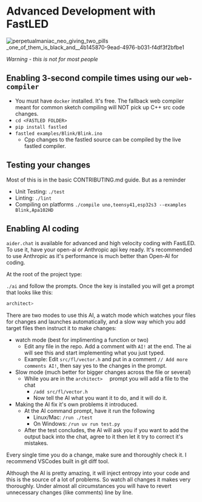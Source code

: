 # Advanced Development with FastLED

![perpetualmaniac_neo_giving_two_pills _one_of_them_is_black_and__4b145870-9ead-4976-b031-f4df3f2bfbe1](https://github.com/user-attachments/assets/9bba6113-688f-469f-8b51-bcb4fea910e5)

*Warning - this is not for most people*

## Enabling 3-second compile times using our `web-compiler`

  * You must have `docker` installed. It's free. The fallback web compiler meant for common sketch compiling will NOT pick up C++ src code changes.
  * `cd <FASTLED FOLDER>`
  * `pip install fastled`
  * `fastled examples/Blink/Blink.ino`
    * Cpp changes to the fastled source can be compiled by the live fastled compiler.
           
## Testing your changes

Most of this is in the basic CONTRIBUTING.md guide. But as a reminder
  * Unit Testing: `./test`
  * Linting: `./lint`
  * Compiling on platforms `./compile uno,teensy41,esp32s3 --examples Blink,Apa102HD`
           
## Enabling AI coding

`aider.chat` is available for advanced and high velocity coding with FastLED. To use it, have your open-ai or Anthropic api key ready. It's recommended to use Anthropic as it's performance is much better than Open-AI for coding.

At the root of the project type:

`./ai` and follow the prompts. Once the key is installed you will get a prompt that looks like this:

```bash
architect>  
```

There are two modes to use this AI, a watch mode which watches your files for changes and launches automatically, and a slow way which you add target files then instruct it to make changes:

  * watch mode (best for implimenting a function or two)
    * Edit any file in the repo. Add a comment with `AI!` at the end. The ai will see this and start implementing what you just typed.
    * Example: Edit `src/fl/vector.h` and put in a comment `// Add more comments AI!`, then say yes to the changes in the prompt.
  * Slow mode (much better for bigger changes across the file or several)
    * While you are in the `architect>  ` prompt you will add a file to the chat
      * `/add src/fl/vector.h`
      * Now tell the AI what you want it to do, and it will do it.
  * Making the AI fix it's own problems it introduced.
    * At the AI command prompt, have it run the following
      * Linux/Mac: `/run ./test`
      * On Windows: `/run uv run test.py`
    * After the test concludes, the AI will ask you if you want to add the output back into the chat, agree to it then let it try to correct it's mistakes.
     
Every single time you do a change, make sure and thoroughly check it. I recommend VSCodes built in git diff tool.

Although the AI is pretty amazing, it will inject entropy into your code and this is the source of a lot of problems. So watch all changes it makes very thoroughly. Under almost all circumstances you will have to revert unnecessary changes (like comments) line by line.

